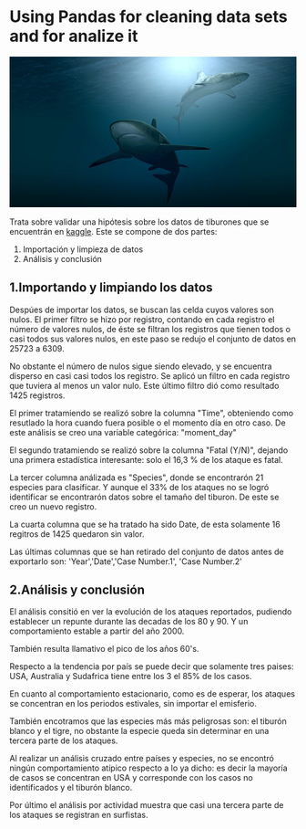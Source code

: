 # Using Pandas for cleaning data sets and for analize it

![Primer proyecto Ironhack](https://github.com/yuvtorres/data-cleaning-pandas/blob/master/input/shark.jpg) 

Trata sobre validar una hipótesis sobre los datos 
de tiburones que se encuentrán en [kaggle](https://www.kaggle.com/teajay/global-shark-attacks).
Este se compone de dos partes:

1. Importación y limpieza de datos
2. Análisis y conclusión

## 1.Importando y limpiando los datos

Despúes de importar los datos, se buscan las celda cuyos valores son nulos.
El primer filtro se hizo por registro, contando en cada registro el número de 
valores nulos, de éste se filtran los registros que tienen todos o casi todos sus valores 
nulos, en este paso se redujo el conjunto de datos en 25723 a 6309.

No obstante el número de nulos sigue siendo elevado, y se encuentra disperso en casi
casi todos los registro. Se aplicó un filtro en cada registro que tuviera al menos un valor 
nulo. Este último filtro dió como resultado 1425 registros.

El primer tratamiendo se realizó sobre la columna "Time", obteniendo como resutlado la hora 
cuando fuera posible o el momento día en otro caso. De este análisis se creo una variable 
categórica: "moment_day"

El segundo tratamiendo se realizó sobre la columna "Fatal (Y/N)", dejando una primera 
estadística interesante: solo el 16,3 % de los ataque es fatal.

La tercer columna análizada es "Species", donde se encontrarón 21 especies para clasificar. 
Y aunque el 33% de los ataques no se logró identificar se encontrarón datos sobre el tamaño
del tiburon. De este se creo un nuevo registro.

La cuarta columna que se ha tratado ha sido Date, de esta solamente 16 regitros de 1425 quedaron sin valor.

Las últimas columnas que se han retirado del conjunto de datos antes de exportarlo son:
'Year','Date','Case Number.1', 'Case Number.2'

## 2.Análisis y conclusión

El análisis consitió en ver la evolución de los ataques reportados, pudiendo establecer un repunte
durante las decadas de los 80 y 90. Y un comportamiento estable a partir del año 2000.

También resulta llamativo el pico de los años 60's.

Respecto a la tendencia por país se puede decir que solamente tres paises: USA, Australia y Sudafrica tiene entre los 3 
el 85% de los casos.

En cuanto al comportamiento estacionario, como es de esperar, los ataques se concentran en los periodos estivales, sin importar el emisferio.

También encotramos que las especies más más peligrosas son: el tiburón blanco y el tigre, no obstante la especie queda sin determinar en una tercera parte de los ataques.

Al realizar un análisis cruzado entre países y especies, no se encontró ningún comportamiento atípico respecto a lo ya dicho:
es decir la mayoría de casos se concentran en USA y corresponde con los casos no identificados y el tiburón blanco.

Por último el análisis por actividad muestra que casi una tercera parte de los ataques se registran en surfistas. 
